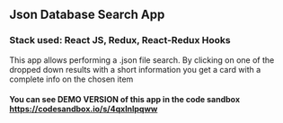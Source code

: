 

## Json Database Search App
### Stack used: React JS, Redux, React-Redux Hooks

This app allows performing a .json file search. By clicking on one of the dropped down results with a short information you get a card with a complete info on the chosen item

#### You can see DEMO VERSION of this app in the code sandbox https://codesandbox.io/s/4qxlnlpqww


